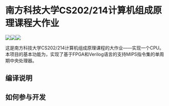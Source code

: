 # 南方科技大学CS202/214计算机组成原理课程大作业

[![](https://img.shields.io/badge/%E4%B8%AD%E6%96%87-English-green.svg)](README_en.md)[![](https://img.shields.io/badge/License-MulanPSL%202.0-green.svg)](LICENSE)[![](https://img.shields.io/badge/Q群-讨论-green.svg?logo=tencentqq)](https://jq.qq.com/?_wv=1027&k=d02UjNgH)

这是南方科技大学CS202/214计算机组成原理课程的大作业——实现一个CPU。
本项目的基本功能为，实现了基于FPGA和Verilog语言的支持MIPS指令集的单周期中央处理器。

## 编译说明

## 如何参与开发

